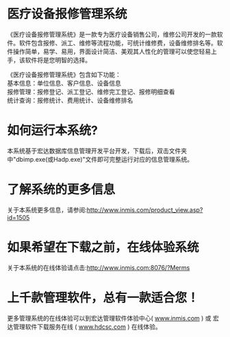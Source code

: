 # 医疗设备报修管理系统

《医疗设备报修管理系统》是一款专为医疗设备销售公司，维修公司开发的一款软件。软件包含报修、派工、维修等流程功能，可统计维修费，设备维修排名等。软件操作简单，易学、易用，界面设计简洁、美观其人性化的管理可以使您轻易上手，该软件将是您明智的选择。 

《医疗设备报修管理系统》包含如下功能：   
基本信息：单位信息、客户信息、设备信息   
报修管理：报修登记、派工登记、维修完工登记、报修明细查看   
统计查询：报修统计、费用统计、设备维修排名 

# 如何运行本系统?

本系统基于宏达数据库信息管理开发平台开发，下载后，双击文件夹中"dbimp.exe(或Hadp.exe)"文件即可完整运行对应的信息管理系统。

# 了解系统的更多信息

关于本系统更多信息，请参阅:http://www.inmis.com/product_view.asp?id=1505

# 如果希望在下载之前，在线体验系统

关于本系统的在线体验请点击:http://www.inmis.com:8076/?Merms

# 上千款管理软件，总有一款适合您！

更多管理系统的在线体验可以到宏达管理软件体验中心( www.inmis.com ) 或 宏达管理软件下载服务在线 ( www.hdcsc.com ) 在线体验。

